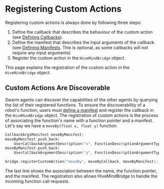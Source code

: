 # Registering Custom Actions

Registering custom actions is always done by following three steps: 

1. Define the callback that describes the behaviour of the custom action (see [Defining Callbacks](defining-callbacks.md)).
2. Define the manifest that describes the input arguments of the callback (see [Defining Manifests](defining-manifests.md). This is optional, as some callbacks will not require any input arguments)
3. Register the custom action in the `HiveMindBridge` object.

This page explains the registration of the custom action in the `HiveMindBridge` object.

## Custom Actions Are Discoverable

Swarm agents can discover the capabilities of the other agents by querying the list of their registered functions. To ensure the discoverability of a robot's function, users must [define a manifest](defining-manifests.md) and register the callback in the `HiveMindBridge` object. The registration of custom actions is the process of associating the function's name with a function pointer and a manifest. Let's say we have a `moveBy(float x, float y)` function:

```cpp
CallbackArgsManifest moveByManifest;
moveByManifest.push_back(
    UserCallbackArgumentDescription("x", FunctionDescriptionArgumentTypeDTO::Float));
moveByManifest.push_back(
    UserCallbackArgumentDescription("y", FunctionDescriptionArgumentTypeDTO::Float));

bridge.registerCustomAction("moveBy", moveByCallback, moveByManifest);
```

The last line shows the association between the name, the function pointer, and the manifest. The registration also allows HiveMindBridge to handle the incoming function call requests.